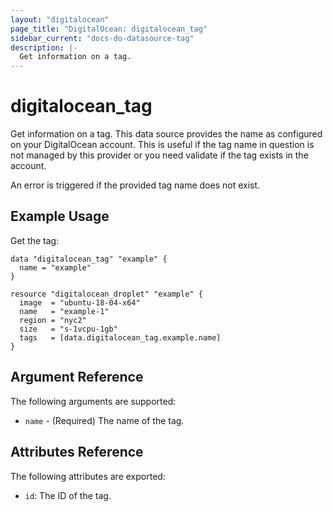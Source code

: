 ```yaml
---
layout: "digitalocean"
page_title: "DigitalOcean: digitalocean_tag"
sidebar_current: "docs-do-datasource-tag"
description: |-
  Get information on a tag.
---
```


# digitalocean_tag

Get information on a tag. This data source provides the name as configured on
your DigitalOcean account. This is useful if the tag name in question is not
managed by this provider or you need validate if the tag exists in the account.

An error is triggered if the provided tag name does not exist.

## Example Usage

Get the tag:

```hcl
data "digitalocean_tag" "example" {
  name = "example"
}

resource "digitalocean_droplet" "example" {
  image  = "ubuntu-18-04-x64"
  name   = "example-1"
  region = "nyc2"
  size   = "s-1vcpu-1gb"
  tags   = [data.digitalocean_tag.example.name]
}
```

## Argument Reference

The following arguments are supported:

* `name` - (Required) The name of the tag.

## Attributes Reference

The following attributes are exported:

* `id`: The ID of the tag.
